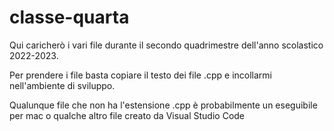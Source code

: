 # classe-quarta

Qui caricherò i vari file durante il secondo quadrimestre dell'anno scolastico 2022-2023.

Per prendere i file basta copiare il testo dei file .cpp e incollarmi nell'ambiente di sviluppo.

Qualunque file che non ha l'estensione .cpp è probabilmente un eseguibile per mac o qualche altro file creato da Visual Studio Code

